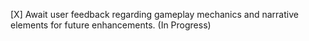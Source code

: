 [X] Await user feedback regarding gameplay mechanics and narrative elements for future enhancements. (In Progress)